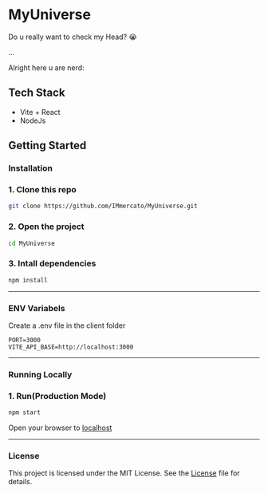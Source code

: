 # MyUniverse
Do u really want to check my Head? 😭

...

Alright here u are nerd:

## Tech Stack
- Vite + React
- NodeJs

## Getting Started

### Installation
### 1. Clone this repo
```bash
git clone https://github.com/IMmercato/MyUniverse.git
``` 
### 2. Open the project
```bash
cd MyUniverse
```
### 3. Intall dependencies
```bash
npm install
```

---

### ENV Variabels
Create a .env file in the client folder
```Dotenv
PORT=3000
VITE_API_BASE=http://localhost:3000
```

---

### Running Locally
### 1. Run(Production Mode)
```bash
npm start
```
Open your browser to [localhost](http://localhost:3000/)

---

### License
This project is licensed under the MIT License. See the [License](https://github.com/IMmercato/MyUniverse/blob/main/LICENSE) file for details.